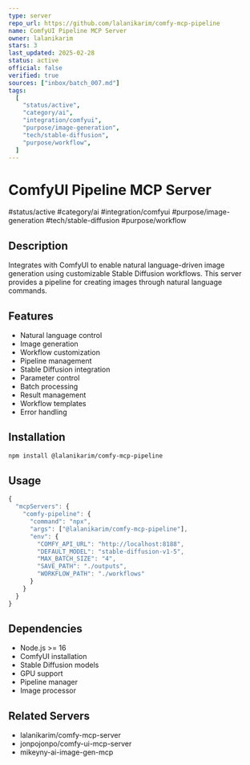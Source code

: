 ```yaml
---
type: server
repo_url: https://github.com/lalanikarim/comfy-mcp-pipeline
name: ComfyUI Pipeline MCP Server
owner: lalanikarim
stars: 3
last_updated: 2025-02-28
status: active
official: false
verified: true
sources: ["inbox/batch_007.md"]
tags:
  [
    "status/active",
    "category/ai",
    "integration/comfyui",
    "purpose/image-generation",
    "tech/stable-diffusion",
    "purpose/workflow",
  ]
---
```


# ComfyUI Pipeline MCP Server

#status/active #category/ai #integration/comfyui #purpose/image-generation #tech/stable-diffusion #purpose/workflow

## Description

Integrates with ComfyUI to enable natural language-driven image generation using customizable Stable Diffusion workflows. This server provides a pipeline for creating images through natural language commands.

## Features

- Natural language control
- Image generation
- Workflow customization
- Pipeline management
- Stable Diffusion integration
- Parameter control
- Batch processing
- Result management
- Workflow templates
- Error handling

## Installation

```bash
npm install @lalanikarim/comfy-mcp-pipeline
```

## Usage

```javascript
{
  "mcpServers": {
    "comfy-pipeline": {
      "command": "npx",
      "args": ["@lalanikarim/comfy-mcp-pipeline"],
      "env": {
        "COMFY_API_URL": "http://localhost:8188",
        "DEFAULT_MODEL": "stable-diffusion-v1-5",
        "MAX_BATCH_SIZE": "4",
        "SAVE_PATH": "./outputs",
        "WORKFLOW_PATH": "./workflows"
      }
    }
  }
}
```

## Dependencies

- Node.js >= 16
- ComfyUI installation
- Stable Diffusion models
- GPU support
- Pipeline manager
- Image processor

## Related Servers

- lalanikarim/comfy-mcp-server
- jonpojonpo/comfy-ui-mcp-server
- mikeyny-ai-image-gen-mcp
